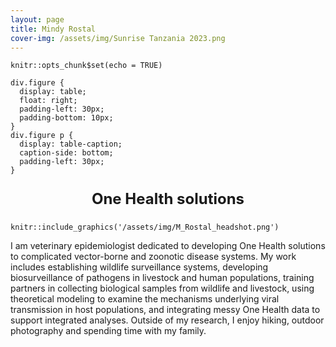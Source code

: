 ```yaml
---
layout: page
title: Mindy Rostal
cover-img: /assets/img/Sunrise Tanzania 2023.png
---
```

```{r setup, include=FALSE}
knitr::opts_chunk$set(echo = TRUE)
```

```{css float-figure-caption, echo = FALSE}
div.figure {
  display: table;
  float: right;
  padding-left: 30px;
  padding-bottom: 10px;
}
div.figure p {
  display: table-caption;
  caption-side: bottom;
  padding-left: 30px;
}
```

<p style="text-align: center; font-size: 24px; font-weight: bold;">One Health solutions</p> 

```{r echo=FALSE, fig.cap="**Figure 1**. This figure caption to ideally be placed underneath the figure where it will have many words and explain great things. As a bonus, the caption margins will match up with that of the figure.", out.width='100%', fig.align='right'}
knitr::include_graphics('/assets/img/M_Rostal_headshot.png')
```

I am veterinary epidemiologist dedicated to developing One Health solutions to complicated vector-borne and zoonotic disease systems. My work includes establishing wildlife surveillance systems, developing biosurveillance of pathogens in livestock and human populations, training partners in collecting biological samples from wildlife and livestock, using theoretical modeling to examine the mechanisms underlying viral transmission in host populations, and integrating messy One Health data to support integrated analyses. Outside of my research, I enjoy hiking, outdoor photography and spending time with my family.

